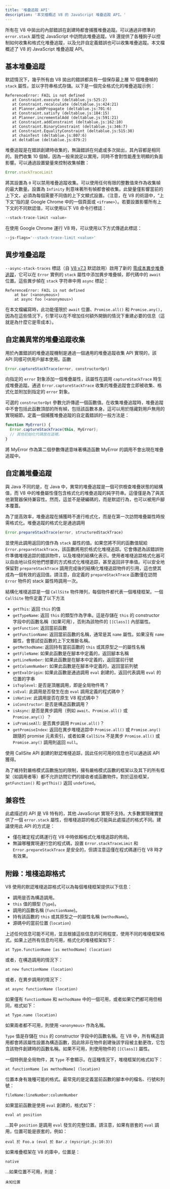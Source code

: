 ```yaml
---
title: '堆疊追蹤 API'
description: '本文檔概述 V8 的 JavaScript 堆疊追蹤 API。'
---
```

所有在 V8 中拋出的內部錯誤在創建時都會捕獲堆疊追蹤。可以通過非標準的 `error.stack` 屬性從 JavaScript 中訪問此堆疊追蹤。V8 還提供了各種鉤子以控制如何收集和格式化堆疊追蹤，以及允許自定義錯誤也可以收集堆疊追蹤。本文檔概述了 V8 的 JavaScript 堆疊追蹤 API。

## 基本堆疊追蹤

默認情況下，幾乎所有由 V8 拋出的錯誤都具有一個保存最上層 10 個堆疊幀的 `stack` 屬性，並以字符串格式存儲。以下是一個完全格式化的堆疊追蹤示例：

```
ReferenceError: FAIL is not defined
   at Constraint.execute (deltablue.js:525:2)
   at Constraint.recalculate (deltablue.js:424:21)
   at Planner.addPropagate (deltablue.js:701:6)
   at Constraint.satisfy (deltablue.js:184:15)
   at Planner.incrementalAdd (deltablue.js:591:21)
   at Constraint.addConstraint (deltablue.js:162:10)
   at Constraint.BinaryConstraint (deltablue.js:346:7)
   at Constraint.EqualityConstraint (deltablue.js:515:38)
   at chainTest (deltablue.js:807:6)
   at deltaBlue (deltablue.js:879:2)
```

堆疊追蹤是在錯誤創建時收集的，無論錯誤在何處或多次拋出，其內容都是相同的。我們收集 10 個幀，因為一般來說足以實用，同時不會對性能產生明顯的負面影響。可以通過設置變量來控制收集幀數：

```js
Error.stackTraceLimit
```

將其設置為 `0` 可以禁用堆疊追蹤收集。可以使用任何有限的整數值來作為收集幀的最大數量。設置為 `Infinity` 則意味著所有幀都會被收集。此變量僅影響當前的上下文，必須為每個需要不同值的上下文顯式設置。（注意，在 V8 的術語中，“上下文”指的是 Google Chrome 中的一個頁面或 `<iframe>`）。若要設置影響所有上下文的不同默認值，可以使用以下 V8 命令行標誌：

```bash
--stack-trace-limit <value>
```

在使用 Google Chrome 運行 V8 時，可以使用以下方式傳遞此標誌：

```bash
--js-flags='--stack-trace-limit <value>'
```

## 異步堆疊追蹤

`--async-stack-traces` 標誌（自 [V8 v7.3](https://v8.dev/blog/v8-release-73#async-stack-traces) 默認啟用）啟用了新的 [零成本異步堆疊追蹤](https://bit.ly/v8-zero-cost-async-stack-traces)，它可以在 `Error` 實例的 `stack` 屬性中添加異步堆疊幀，即代碼中的 `await` 位置。這些異步幀在 `stack` 字符串中用 `async` 標記：

```
ReferenceError: FAIL is not defined
    at bar (<anonymous>)
    at async foo (<anonymous>)
```

在本文檔編寫時，此功能僅限於 `await` 位置、`Promise.all()` 和 `Promise.any()`，因為在這些情況下，引擎可以在不增加任何額外開銷的情況下重建必要的信息（這就是為什麼它是零成本）。

## 自定義異常的堆疊追蹤收集

用於內置錯誤的堆疊追蹤機制是通過一個通用的堆疊追蹤收集 API 實現的，該 API 同樣可供用戶腳本使用。函數

```js
Error.captureStackTrace(error, constructorOpt)
```

向指定的 `error` 對象添加一個堆疊屬性，該屬性在調用 `captureStackTrace` 時生成堆疊追蹤。通過 `Error.captureStackTrace` 收集的堆疊追蹤會立即被收集、格式化並附加到指定的 `error` 對象。

可選的 `constructorOpt` 參數允許傳遞一個函數值。在收集堆疊追蹤時，堆疊追蹤中不會包括此函數頂部的所有幀，包括該函數本身。這可以用於隱藏對用戶無用的實現細節。定義一個捕獲堆疊追蹤的自定義錯誤的一般方法是：

```js
function MyError() {
  Error.captureStackTrace(this, MyError);
  // 其他初始化代碼放在這裡。
}
```

將 MyError 作為第二個參數傳遞意味著構造函數 MyError 的調用不會出現在堆疊追蹤中。

## 自定義堆疊追蹤

與 Java 不同的是，在 Java 中，異常的堆疊追蹤是一個可供檢查堆疊狀態的結構值，而 V8 中的堆疊屬性僅包含格式化的堆疊追蹤的純字符串。這僅僅是為了與其他瀏覽器保持兼容性。然而，這並不是硬編碼的，而是默認行為，也可以被用戶腳本覆蓋。

為了提高效率，堆疊追蹤在捕獲時不進行格式化，而是在第一次訪問堆疊屬性時按需格式化。堆疊追蹤的格式化是通過調用

```js
Error.prepareStackTrace(error, structuredStackTrace)
```

並使用此調用返回的值作為 `stack` 屬性的值。如果您將不同的函數值賦給 `Error.prepareStackTrace`，該函數將用於格式化堆棧追踪。它會傳遞為該錯誤物件準備堆棧追踪的錯誤物件，以及堆棧的結構化表示。使用者堆棧追踪格式化器可以自由地以任何他們想要的方式格式化堆棧追踪，甚至返回非字串值。可以安全地保留對 `prepareStackTrace` 調用完成後的結構化堆棧追踪物件的引用，這也使其成為一個有效的返回值。請注意，自定義的 `prepareStackTrace` 函數僅在訪問 `Error` 物件的 stack 屬性時調用一次。

結構化堆棧追踪是一個 `CallSite` 物件陣列，每個物件都代表一個堆棧框架。一個 `CallSite` 物件定義了以下方法

- `getThis`: 返回 `this` 的值
- `getTypeName`: 返回 `this` 的類型作為字串。這是存儲在 `this` 的 constructor 字段中的函數名稱（如果可用），否則為該物件的 `[[Class]]` 內部屬性。
- `getFunction`: 返回當前函數
- `getFunctionName`: 返回當前函數的名稱，通常是其 `name` 屬性。如果沒有 `name` 屬性，會嘗試從函數的上下文推斷名稱。
- `getMethodName`: 返回持有當前函數的 `this` 或其原型之一的屬性名稱
- `getFileName`: 如果此函數是在腳本中定義的，返回腳本名稱
- `getLineNumber`: 如果此函數是在腳本中定義的，返回當前行號
- `getColumnNumber`: 如果此函數是在腳本中定義的，返回當前列號
- `getEvalOrigin`: 如果此函數是通過調用 `eval` 創建的，返回代表調用 `eval` 的位置的字串
- `isToplevel`: 是否是頂層調用，即是全局物件嗎？
- `isEval`: 此調用是否發生在由 `eval` 調用定義的程式碼中？
- `isNative`: 此調用是否在原生 V8 程式碼中？
- `isConstructor`: 是否是構造函數調用？
- `isAsync`: 是否是異步調用（例如 `await`、`Promise.all()` 或 `Promise.any()`）？
- `isPromiseAll`: 是否異步調用 `Promise.all()`？
- `getPromiseIndex`: 返回在異步堆棧追踪中 `Promise.all()` 或 `Promise.any()` 跟隨的 promise 元素索引，或者如果 `CallSite` 不是異步 `Promise.all()` 或 `Promise.any()` 調用則返回 `null`。

使用 CallSite API 創建的默認堆棧追踪，因此任何可用的信息也可以通過該 API 獲得。

為了維持對嚴格模式函數施加的限制，擁有嚴格模式函數的框架以及其下的所有框架（如調用者等）都不允許訪問它們的接收者或函數物件。對於這些框架，`getFunction()` 和 `getThis()` 返回 `undefined`。

## 兼容性

此處描述的 API 是 V8 特有的，其他 JavaScript 實現不支持。大多數實現確實提供了一個 `error.stack` 屬性，但堆棧追踪的格式可能與此處描述的格式不同。建議使用此 API 的方式是：

- 僅在確定程式碼運行在 V8 中時依賴格式化堆棧追踪的佈局。
- 無論哪種實現運行您的程式碼，設置 `Error.stackTraceLimit` 和 `Error.prepareStackTrace` 是安全的，但請注意這僅在程式碼運行在 V8 時才有效果。

## 附錄：堆棧追踪格式

V8 使用的默認堆棧追踪格式可以為每個堆棧框架提供以下信息：

- 調用是否為構造調用。
- `this` 值的類型 (`Type`)。
- 調用的函數名稱 (`functionName`)。
- 持有該函數的 `this` 或其原型之一的屬性名稱 (`methodName`)。
- 源碼中的當前位置 (`location`)

上述任何信息可能不可用，並且根據這些信息的可用程度，使用不同的堆棧框架格式。如果上述所有信息均可用，格式化的堆棧框架如下：

```
at Type.functionName [as methodName] (location)
```

或者，在構造調用的情況下：

```
at new functionName (location)
```

或者，在異步調用的情況下：

```
at async functionName (location)
```

如果僅有 `functionName` 和 `methodName` 中的一個可用，或者如果它們都可用但相同，格式如下：

```
at Type.name (location)
```

如果兩者都不可用，則使用 `<anonymous>` 作為名稱。

`Type` 值是存儲在 `this` 的 constructor 字段中的函數名稱。在 V8 中，所有構造調用都會將該屬性設置為構造函數，因此除非在物件創建後該字段被主動更改，它包含該物件創建時的函數名稱。如果不可用，則使用物件的 `[[Class]]` 屬性。

一個特例是全局物件，其 `Type` 不會顯示。在這種情況下，堆棧框架的格式如下：

```
at functionName [as methodName] (location)
```

位置本身有幾種可能的格式。最常見的是定義當前函數的腳本中的檔名、行號和列號：

```
fileName:lineNumber:columnNumber
```

如果當前函數是使用 `eval` 創建的，格式如下：

```
eval at position
```

…其中 `position` 是調用 `eval` 發生的完整位置。請注意，如果有嵌套的 `eval` 調用，位置可能是嵌套的，例如：

```
eval 於 Foo.a (eval 於 Bar.z (myscript.js:10:3))
```

如果堆疊框架在 V8 的庫中，位置是：

```
native
```

…如果位置不可用，則是：

```
未知位置
```
